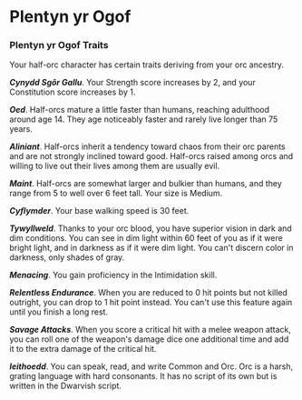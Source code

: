 # Plentyn yr Ogof

### Plentyn yr Ogof Traits

Your half-orc character has certain traits deriving from your orc ancestry.

***Cynydd Sgôr Gallu***. Your Strength score increases by 2, and your Constitution score increases by 1.

***Oed***. Half-orcs mature a little faster than humans, reaching adulthood around age 14. They age noticeably faster and rarely live longer than 75 years.

***Aliniant***. Half-orcs inherit a tendency toward chaos from their orc parents and are not strongly inclined toward good. Half-orcs raised among orcs and willing to live out their lives among them are usually evil.

***Maint***. Half-orcs are somewhat larger and bulkier than humans, and they range from 5 to well over 6 feet tall. Your size is Medium.

***Cyflymder***. Your base walking speed is 30 feet.

***Tywyllweld***. Thanks to your orc blood, you have superior vision in dark and dim conditions. You can see in dim light within 60 feet of you as if it were bright light, and in darkness as if it were dim light. You can't discern color in darkness, only shades of gray.

***Menacing***. You gain proficiency in the Intimidation skill.

***Relentless Endurance***. When you are reduced to 0 hit points but not killed outright, you can drop to 1 hit point instead. You can't use this feature again until you finish a long rest.

***Savage Attacks***. When you score a critical hit with a melee weapon attack, you can roll one of the weapon's damage dice one additional time and add it to the extra damage of the critical hit.

***Ieithoedd***. You can speak, read, and write Common and Orc. Orc is a harsh, grating language with hard consonants. It has no script of its own but is written in the Dwarvish script.